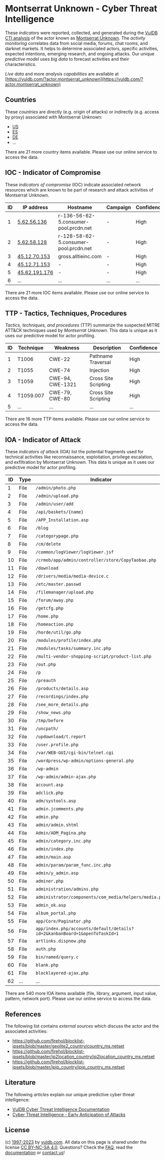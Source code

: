 # Montserrat Unknown - Cyber Threat Intelligence

These _indicators_ were reported, collected, and generated during the [VulDB CTI analysis](https://vuldb.com/?kb.cti) of the actor known as [Montserrat Unknown](https://vuldb.com/?actor.montserrat_unknown). The _activity monitoring_ correlates data from social media, forums, chat rooms, and darknet markets. It helps to determine associated actors, specific activities, expected intentions, emerging research, and ongoing attacks. Our unique _predictive model_ uses _big data_ to forecast activities and their characteristics.

_Live data_ and more _analysis capabilities_ are available at [https://vuldb.com/?actor.montserrat_unknown](https://vuldb.com/?actor.montserrat_unknown)

## Countries

These _countries_ are directly (e.g. origin of attacks) or indirectly (e.g. access by proxy) associated with Montserrat Unknown:

* [US](https://vuldb.com/?country.us)
* [ES](https://vuldb.com/?country.es)
* [DE](https://vuldb.com/?country.de)
* ...

There are 21 more country items available. Please use our online service to access the data.

## IOC - Indicator of Compromise

These _indicators of compromise_ (IOC) indicate associated network resources which are known to be part of research and attack activities of Montserrat Unknown.

ID | IP address | Hostname | Campaign | Confidence
-- | ---------- | -------- | -------- | ----------
1 | [5.62.56.136](https://vuldb.com/?ip.5.62.56.136) | r-136-56-62-5.consumer-pool.prcdn.net | - | High
2 | [5.62.58.128](https://vuldb.com/?ip.5.62.58.128) | r-128-58-62-5.consumer-pool.prcdn.net | - | High
3 | [45.12.70.153](https://vuldb.com/?ip.45.12.70.153) | gross.alltieinc.com | - | High
4 | [45.12.71.153](https://vuldb.com/?ip.45.12.71.153) | - | - | High
5 | [45.62.191.176](https://vuldb.com/?ip.45.62.191.176) | - | - | High
6 | ... | ... | ... | ...

There are 21 more IOC items available. Please use our online service to access the data.

## TTP - Tactics, Techniques, Procedures

_Tactics, techniques, and procedures_ (TTP) summarize the suspected MITRE ATT&CK techniques used by _Montserrat Unknown_. This data is unique as it uses our predictive model for actor profiling.

ID | Technique | Weakness | Description | Confidence
-- | --------- | -------- | ----------- | ----------
1 | T1006 | CWE-22 | Pathname Traversal | High
2 | T1055 | CWE-74 | Injection | High
3 | T1059 | CWE-94, CWE-1321 | Cross Site Scripting | High
4 | T1059.007 | CWE-79, CWE-80 | Cross Site Scripting | High
5 | ... | ... | ... | ...

There are 16 more TTP items available. Please use our online service to access the data.

## IOA - Indicator of Attack

These _indicators of attack_ (IOA) list the potential fragments used for technical activities like reconnaissance, exploitation, privilege escalation, and exfiltration by Montserrat Unknown. This data is unique as it uses our predictive model for actor profiling.

ID | Type | Indicator | Confidence
-- | ---- | --------- | ----------
1 | File | `/admin/photo.php` | High
2 | File | `/admin/upload.php` | High
3 | File | `/admin/user/add` | High
4 | File | `/api/baskets/{name}` | High
5 | File | `/APP_Installation.asp` | High
6 | File | `/blog` | Low
7 | File | `/categorypage.php` | High
8 | File | `/cm/delete` | Medium
9 | File | `/common/logViewer/logViewer.jsf` | High
10 | File | `/crmeb/app/admin/controller/store/CopyTaobao.php` | High
11 | File | `/download` | Medium
12 | File | `/drivers/media/media-device.c` | High
13 | File | `/etc/master.passwd` | High
14 | File | `/filemanager/upload.php` | High
15 | File | `/forum/away.php` | High
16 | File | `/getcfg.php` | Medium
17 | File | `/home.php` | Medium
18 | File | `/homeaction.php` | High
19 | File | `/horde/util/go.php` | High
20 | File | `/modules/profile/index.php` | High
21 | File | `/modules/tasks/summary.inc.php` | High
22 | File | `/multi-vendor-shopping-script/product-list.php` | High
23 | File | `/out.php` | Medium
24 | File | `/p` | Low
25 | File | `/preauth` | Medium
26 | File | `/products/details.asp` | High
27 | File | `/recordings/index.php` | High
28 | File | `/see_more_details.php` | High
29 | File | `/show_news.php` | High
30 | File | `/tmp/before` | Medium
31 | File | `/uncpath/` | Medium
32 | File | `/updownload/t.report` | High
33 | File | `/user.profile.php` | High
34 | File | `/var/WEB-GUI/cgi-bin/telnet.cgi` | High
35 | File | `/wordpress/wp-admin/options-general.php` | High
36 | File | `/wp-admin` | Medium
37 | File | `/wp-admin/admin-ajax.php` | High
38 | File | `account.asp` | Medium
39 | File | `adclick.php` | Medium
40 | File | `adm/systools.asp` | High
41 | File | `admin.jcomments.php` | High
42 | File | `admin.php` | Medium
43 | File | `admin/admin.shtml` | High
44 | File | `Admin/ADM_Pagina.php` | High
45 | File | `admin/category.inc.php` | High
46 | File | `admin/index.php` | High
47 | File | `admin/main.asp` | High
48 | File | `admin/param/param_func.inc.php` | High
49 | File | `admin/y_admin.asp` | High
50 | File | `adminer.php` | Medium
51 | File | `administration/admins.php` | High
52 | File | `administrator/components/com_media/helpers/media.php` | High
53 | File | `admin_ok.asp` | Medium
54 | File | `album_portal.php` | High
55 | File | `app/Core/Paginator.php` | High
56 | File | `app/index.php/accounts/default/details?id=2&kanbanBoard=1&openToTaskId=1` | High
57 | File | `artlinks.dispnew.php` | High
58 | File | `auth.php` | Medium
59 | File | `bin/named/query.c` | High
60 | File | `blank.php` | Medium
61 | File | `blocklayered-ajax.php` | High
62 | ... | ... | ...

There are 540 more IOA items available (file, library, argument, input value, pattern, network port). Please use our online service to access the data.

## References

The following list contains _external sources_ which discuss the actor and the associated activities:

* https://github.com/firehol/blocklist-ipsets/blob/master/geolite2_country/country_ms.netset
* https://github.com/firehol/blocklist-ipsets/blob/master/ip2location_country/ip2location_country_ms.netset
* https://github.com/firehol/blocklist-ipsets/blob/master/ipip_country/ipip_country_ms.netset

## Literature

The following _articles_ explain our unique predictive cyber threat intelligence:

* [VulDB Cyber Threat Intelligence Documentation](https://vuldb.com/?kb.cti)
* [Cyber Threat Intelligence - Early Anticipation of Attacks](https://www.scip.ch/en/?labs.20201022)

## License

(c) [1997-2023](https://vuldb.com/?kb.changelog) by [vuldb.com](https://vuldb.com/?kb.about). All data on this page is shared under the license [CC BY-NC-SA 4.0](https://creativecommons.org/licenses/by-nc-sa/4.0/). Questions? Check the [FAQ](https://vuldb.com/?kb.faq), read the [documentation](https://vuldb.com/?kb) or [contact us](https://vuldb.com/?contact)!
